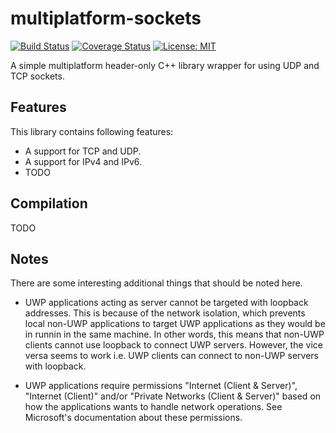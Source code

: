 # multiplatform-sockets
[![Build Status](https://img.shields.io/travis/toivjon/multiplatform-sockets/master.svg)](https://travis-ci.org/toivjon/multiplatform-sockets)
[![Coverage Status](https://coveralls.io/repos/github/toivjon/multiplatform-sockets/badge.svg?branch=master)](https://coveralls.io/github/toivjon/multiplatform-sockets?branch=master)
[![License: MIT](https://img.shields.io/badge/License-MIT-green.svg)](https://opensource.org/licenses/MIT)

A simple multiplatform header-only C++ library wrapper for using UDP and TCP sockets.

## Features

This library contains following features:

- A support for TCP and UDP.
- A support for IPv4 and IPv6.
- TODO

## Compilation

TODO

## Notes
There are some interesting additional things that should be noted here.

- UWP applications acting as server cannot be targeted with loopback addresses. This is
  because of the network isolation, which prevents local non-UWP applications to target
  UWP applications as they would be in runnin in the same machine. In other words, this
  means that non-UWP clients cannot use loopback to connect UWP servers. However, the
  vice versa seems to work i.e. UWP clients can connect to non-UWP servers with loopback.

- UWP applications require permissions "Internet (Client & Server)", "Internet (Client)"
  and/or "Private Networks (Client & Server)" based on how the applications wants to
  handle network operations. See Microsoft's documentation about these permissions.
